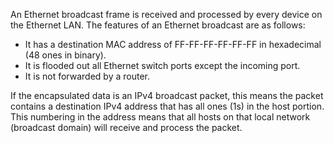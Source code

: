 An Ethernet broadcast frame is received and processed by every device on the Ethernet LAN. The features of an Ethernet broadcast are as follows:

- It has a destination MAC address of FF-FF-FF-FF-FF-FF in hexadecimal (48 ones in binary).
- It is flooded out all Ethernet switch ports except the incoming port.
- It is not forwarded by a router.

If the encapsulated data is an IPv4 broadcast packet, this means the packet contains a destination IPv4 address that has all ones (1s) in the host portion. This numbering in the address means that all hosts on that local network (broadcast domain) will receive and process the packet.
